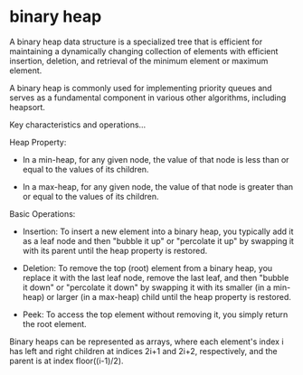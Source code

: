 # binary heap

A binary heap data structure is a specialized tree that is efficient for maintaining a dynamically changing collection of elements with efficient insertion, deletion, and retrieval of the minimum element or maximum element. 

A binary heap is commonly used for implementing priority queues and serves as a fundamental component in various other algorithms, including heapsort.

Key characteristics and operations…

Heap Property: 

* In a min-heap, for any given node, the value of that node is less than or equal to the values of its children. 

* In a max-heap, for any given node, the value of that node is greater than or equal to the values of its children.

Basic Operations:

* Insertion: To insert a new element into a binary heap, you typically add it as a leaf node and then "bubble it up" or "percolate it up" by swapping it with its parent until the heap property is restored.

* Deletion: To remove the top (root) element from a binary heap, you replace it with the last leaf node, remove the last leaf, and then "bubble it down" or "percolate it down" by swapping it with its smaller (in a min-heap) or larger (in a max-heap) child until the heap property is restored.

* Peek: To access the top element without removing it, you simply return the root element.

Binary heaps can be represented as arrays, where each element's index i has left and right children at indices 2i+1 and 2i+2, respectively, and the parent is at index floor((i-1)/2).

